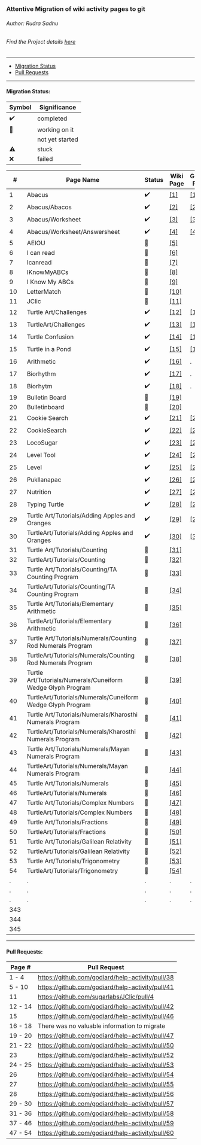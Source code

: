 ### Attentive Migration of wiki activity pages to git
###### Author: Rudra Sadhu
###### Find the Project details [here](https://wiki.sugarlabs.org/go/Summer_of_Code/2018/attentive_migration_of_wiki_activity_pages_to_git)
------------------------------------------------------------

* [Migration Status](#migration-status)
* [Pull Requests](#pull-requests)

------------------------------------------------------
#### Migration Status:

| Symbol | Significance
|--------|-------------
|:heavy_check_mark: | completed
|:wrench:| working on it
|| not yet started
|:warning: | stuck
|:x: | failed



\# | Page Name | Status | Wiki Page | Github Page
---|-----------|--------|-----------|-------------
1| Abacus | :heavy_check_mark: | [[1]](https://wiki.sugarlabs.org/go/Activities/Abacus) | [[1]](https://github.com/godiard/help-activity/blob/master/source/abacus.rst)
2| Abacus/Abacos | :heavy_check_mark: | [[2]](https://wiki.sugarlabs.org/go/Activities/Abacus/Abacos) | [[2]](https://github.com/godiard/help-activity/blob/master/source/abacus.rst)
3| Abacus/Worksheet | :heavy_check_mark: | [[3]](https://wiki.sugarlabs.org/go/Activities/Abacus/Worksheet) | [[3]](https://github.com/godiard/help-activity/blob/master/source/abacus_worksheet.rst)
4| Abacus/Worksheet/Answersheet | :heavy_check_mark: | [[4]](https://wiki.sugarlabs.org/go/Activities/Abacus/Worksheet/Answersheet) | [[4]](https://github.com/godiard/help-activity/blob/master/source/abacus_worksheet_answers.rst)
5| AEIOU | :wrench: | [[5]](https://wiki.sugarlabs.org/go/Activities/AEIOU) |
6| I can read | :wrench: | [[6]](https://wiki.sugarlabs.org/go/Activities/I_can_read) |
7| Icanread | :wrench: | [[7]](https://wiki.sugarlabs.org/index.php?title=Activities/Icanread&redirect=no) |
8| IKnowMyABCs | :wrench: | [[8]](https://wiki.sugarlabs.org/go/Activities/IKnowMyABCs) |
9| I Know My ABCs | :wrench: | [[9]](https://wiki.sugarlabs.org/index.php?title=Activities/I_Know_My_ABCs&redirect=no) |
10| LetterMatch | :wrench: | [[10]](https://wiki.sugarlabs.org/go/Activities/LetterMatch) |
11| JClic | :wrench: | [[11]](https://wiki.sugarlabs.org/go/Activities/JClic) |
12| Turtle Art/Challenges | :heavy_check_mark: | [[12]](https://wiki.sugarlabs.org/go/Activities/Turtle_Art/Challenges) | [[12]](https://github.com/godiard/help-activity/blob/master/source/turtleart_challenges.rst)
13| TurtleArt/Challenges | :heavy_check_mark: | [[13]](https://wiki.sugarlabs.org/index.php?title=Activities/TurtleArt/Challenges&redirect=no) | [[13]](https://github.com/godiard/help-activity/blob/master/source/turtleart_challenges.rst)
14| Turtle Confusion | :heavy_check_mark: | [[14]](https://wiki.sugarlabs.org/go/Activities/Turtle_Confusion) | [[14]](https://github.com/godiard/help-activity/blob/master/source/turtle_confusion.rst)
15| Turtle in a Pond | :heavy_check_mark: |  [[15]](https://wiki.sugarlabs.org/go/Activities/Turtle_in_a_Pond) | [[15]](https://github.com/godiard/help-activity/blob/master/source/turtle_in_a_pond.rst)
16| Arithmetic | :heavy_check_mark: | [[16]](https://wiki.sugarlabs.org/go/Activities/Arithmetic) | .
17| Biorhythm | :heavy_check_mark: | [[17]](https://wiki.sugarlabs.org/go/Activities/Biorhythm) | .
18| Biorhytm | :heavy_check_mark: | [[18]](https://wiki.sugarlabs.org/index.php?title=Activities/Biorhytm&redirect=no) | .
19| Bulletin Board | :wrench: | [[19]](https://wiki.sugarlabs.org/go/Activities/Bulletin_Board) |
20| Bulletinboard | :wrench: | [[20]](https://wiki.sugarlabs.org/index.php?title=Activities/Bulletinboard&redirect=no) |
21| Cookie Search | :heavy_check_mark: | [[21]](https://wiki.sugarlabs.org/go/Activities/Cookie_Search) | [[21]](https://github.com/godiard/help-activity/blob/master/source/cookie_search.rst)
22| CookieSearch | :heavy_check_mark: | [[22]](https://wiki.sugarlabs.org/index.php?title=Activities/CookieSearch&redirect=no) | [[22]](https://github.com/godiard/help-activity/blob/master/source/cookie_search.rst)
23| LocoSugar | :heavy_check_mark: | [[23]](https://wiki.sugarlabs.org/go/Activities/LocoSugar) | [[23]](https://github.com/godiard/help-activity/blob/master/source/locosugar.rst)
24| Level Tool | :heavy_check_mark: | [[24]](https://wiki.sugarlabs.org/go/Activities/Level_Tool) | [[24]](https://github.com/godiard/help-activity/blob/master/source/level_tool.rst)
25| Level | :heavy_check_mark: | [[25]](https://wiki.sugarlabs.org/index.php?title=Activities/Level&redirect=no) | [[25]](https://github.com/godiard/help-activity/blob/master/source/level_tool.rst)
26| Pukllanapac | :heavy_check_mark: | [[26]](https://wiki.sugarlabs.org/go/Activities/Pukllanapac) | [[26]](https://github.com/godiard/help-activity/blob/master/source/pukllanapac.rst)
27| Nutrition | :heavy_check_mark: | [[27]](https://wiki.sugarlabs.org/go/Activities/Nutrition) | [[27]](https://github.com/godiard/help-activity/blob/master/source/nutrition.rst)
28| Typing Turtle | :heavy_check_mark: | [[28]](https://wiki.sugarlabs.org/go/Activities/Typing_Turtle) | [[28]](https://github.com/godiard/help-activity/blob/master/source/typing_turtle.rst)
29| Turtle Art/Tutorials/Adding Apples and Oranges | :heavy_check_mark: | [[29]](https://wiki.sugarlabs.org/go/Activities/Turtle_Art/Tutorials/Adding_Apples_and_Oranges) | [[29]](https://github.com/godiard/help-activity/blob/master/source/turtleart_tutorials/adding_apples_and_oranges.rst)
30| TurtleArt/Tutorials/Adding Apples and Oranges | :heavy_check_mark: | [[30]](https://wiki.sugarlabs.org/index.php?title=Activities/TurtleArt/Tutorials/Adding_Apples_and_Oranges&redirect=no) | [[30]](https://github.com/godiard/help-activity/blob/master/source/turtleart_tutorials/adding_apples_and_oranges.rst)
31| Turtle Art/Tutorials/Counting | :wrench: | [[31]](https://wiki.sugarlabs.org/go/Activities/Turtle_Art/Tutorials/Counting) |
32| TurtleArt/Tutorials/Counting | :wrench: | [[32]](https://wiki.sugarlabs.org/index.php?title=Activities/TurtleArt/Tutorials/Counting&redirect=no) |
33| Turtle Art/Tutorials/Counting/TA Counting Program | :wrench: | [[33]](https://wiki.sugarlabs.org/go/Activities/Turtle_Art/Tutorials/Counting/TA_Counting_Program) |
34| TurtleArt/Tutorials/Counting/TA Counting Program | :wrench: | [[34]](https://wiki.sugarlabs.org/index.php?title=Activities/TurtleArt/Tutorials/Counting/TA_Counting_Program&redirect=no) |
35| Turtle Art/Tutorials/Elementary Arithmetic | :wrench: | [[35]](https://wiki.sugarlabs.org/go/Activities/Turtle_Art/Tutorials/Elementary_Arithmetic) |
36| TurtleArt/Tutorials/Elementary Arithmetic | :wrench: | [[36]](https://wiki.sugarlabs.org/index.php?title=Activities/TurtleArt/Tutorials/Elementary_Arithmetic&redirect=no) |
37| Turtle Art/Tutorials/Numerals/Counting Rod Numerals Program | :wrench: | [[37]](https://wiki.sugarlabs.org/go/Activities/Turtle_Art/Tutorials/Numerals/Counting_Rod_Numerals_Program) |
38| TurtleArt/Tutorials/Numerals/Counting Rod Numerals Program | :wrench: | [[38]](https://wiki.sugarlabs.org/index.php?title=Activities/TurtleArt/Tutorials/Numerals/Counting_Rod_Numerals_Program&redirect=no) |
39| Turtle Art/Tutorials/Numerals/Cuneiform Wedge Glyph Program | :wrench: | [[39]](https://wiki.sugarlabs.org/go/Activities/Turtle_Art/Tutorials/Numerals/Cuneiform_Wedge_Glyph_Program) |
40| TurtleArt/Tutorials/Numerals/Cuneiform Wedge Glyph Program | :wrench: | [[40]](https://wiki.sugarlabs.org/index.php?title=Activities/TurtleArt/Tutorials/Numerals/Cuneiform_Wedge_Glyph_Program&redirect=no) |
41| Turtle Art/Tutorials/Numerals/Kharosthi Numerals Program | :wrench: | [[41]](https://wiki.sugarlabs.org/go/Activities/Turtle_Art/Tutorials/Numerals/Kharosthi_Numerals_Program) |
42| TurtleArt/Tutorials/Numerals/Kharosthi Numerals Program | :wrench: | [[42]](https://wiki.sugarlabs.org/index.php?title=Activities/TurtleArt/Tutorials/Numerals/Kharosthi_Numerals_Program&redirect=no) |
43| Turtle Art/Tutorials/Numerals/Mayan Numerals Program | :wrench: | [[43]](https://wiki.sugarlabs.org/go/Activities/Turtle_Art/Tutorials/Numerals/Mayan_Numerals_Program)|
44| TurtleArt/Tutorials/Numerals/Mayan Numerals Program | :wrench: | [[44]](https://wiki.sugarlabs.org/index.php?title=Activities/TurtleArt/Tutorials/Numerals/Mayan_Numerals_Program&redirect=no) |
45| Turtle Art/Tutorials/Numerals | :wrench: | [[45]](https://wiki.sugarlabs.org/go/Activities/Turtle_Art/Tutorials/Numerals) |
46| TurtleArt/Tutorials/Numerals | :wrench: | [[46]](https://wiki.sugarlabs.org/index.php?title=Activities/TurtleArt/Tutorials/Numerals&redirect=no) |
47| Turtle Art/Tutorials/Complex Numbers | :wrench: | [[47]](https://wiki.sugarlabs.org/go/Activities/Turtle_Art/Tutorials/Complex_Numbers) |
48| TurtleArt/Tutorials/Complex Numbers| :wrench: | [[48]](https://wiki.sugarlabs.org/index.php?title=Activities/TurtleArt/Tutorials/Complex_Numbers&redirect=no) |
49| Turtle Art/Tutorials/Fractions | :wrench: | [[49]](https://wiki.sugarlabs.org/go/Activities/Turtle_Art/Tutorials/Fractions) |
50| TurtleArt/Tutorials/Fractions | :wrench: | [[50]](https://wiki.sugarlabs.org/index.php?title=Activities/TurtleArt/Tutorials/Fractions&redirect=no) |
51| Turtle Art/Tutorials/Galilean Relativity| :wrench: | [[51]](https://wiki.sugarlabs.org/go/Activities/Turtle_Art/Tutorials/Galilean_Relativity) |
52| TurtleArt/Tutorials/Galilean Relativity| :wrench: | [[52]](https://wiki.sugarlabs.org/index.php?title=Activities/TurtleArt/Tutorials/Galilean_Relativity&redirect=no) |
53| Turtle Art/Tutorials/Trigonometry | :wrench: | [[53]](https://wiki.sugarlabs.org/go/Activities/Turtle_Art/Tutorials/Trigonometry) |
54| TurtleArt/Tutorials/Trigonometry | :wrench: | [[54]](https://wiki.sugarlabs.org/index.php?title=Activities/TurtleArt/Tutorials/Trigonometry&redirect=no) |
.| . | . | . | .
.| . | . | . | .
.| . | . | . | .
343| | | |
344| | | |
345| | | |

------------------------------------------------------
#### Pull Requests:

| Page #  | Pull Request
|---------|-------------
| 1 - 4   | https://github.com/godiard/help-activity/pull/38
| 5 - 10  | https://github.com/godiard/help-activity/pull/41
| 11      | https://github.com/sugarlabs/JClic/pull/4
| 12 - 14 | https://github.com/godiard/help-activity/pull/42
| 15      | https://github.com/godiard/help-activity/pull/46
| 16 - 18 | There was no valuable information to migrate
| 19 - 20 | https://github.com/godiard/help-activity/pull/47
| 21 - 22 | https://github.com/godiard/help-activity/pull/50
| 23      | https://github.com/godiard/help-activity/pull/52
| 24 - 25 | https://github.com/godiard/help-activity/pull/53
| 26      | https://github.com/godiard/help-activity/pull/54
| 27      | https://github.com/godiard/help-activity/pull/55
| 28      | https://github.com/godiard/help-activity/pull/56
| 29 - 30 | https://github.com/godiard/help-activity/pull/57
| 31 - 36 | https://github.com/godiard/help-activity/pull/58
| 37 - 46 | https://github.com/godiard/help-activity/pull/59
| 47 - 54 | https://github.com/godiard/help-activity/pull/60

